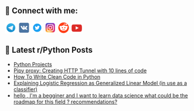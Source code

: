 ## 🔎 Connect with me:
[<img src="https://github.com/bullbesh/bullbesh/blob/main/images/Telegram.png" width="32" height="32" />](https://t.me/bullbesh)
[<img src="https://github.com/bullbesh/bullbesh/blob/main/images/VK.png" width="32" height="32" />](https://vk.com/bullbesh)
[<img src="https://github.com/bullbesh/bullbesh/blob/main/images/Twitter.png" width="32" height="32" />](https://twitter.com/bullbesh1)
[<img src="https://github.com/bullbesh/bullbesh/blob/main/images/Instagram.png" width="32" height="32" />](https://www.instagram.com/bullbesh)
[<img src="https://github.com/bullbesh/bullbesh/blob/main/images/Reddit.png" width="32" height="32" />](https://www.reddit.com/user/bullbesh)
[<img src="https://github.com/bullbesh/bullbesh/blob/main/images/YouTube.png" width="32" height="32" />](https://www.youtube.com/channel/UCtfjRs6uzgq5mfm8S06WTcg)

## 📕 Latest r/Python Posts
<!-- BLOG-POST-LIST:START -->
- [Python Projects](https://www.reddit.com/r/Python/comments/zx4qci/python_projects/)
- [Pipy proxy: Creating HTTP Tunnel with 10 lines of code](https://www.reddit.com/r/Python/comments/zx46mz/pipy_proxy_creating_http_tunnel_with_10_lines_of/)
- [How To Write Clean Code in Python](https://www.reddit.com/r/Python/comments/zx3sl9/how_to_write_clean_code_in_python/)
- [Explaining Logistic Regression as Generalized Linear Model &lpar;in use as a classifier&rpar;](https://www.reddit.com/r/Python/comments/zx3aiv/explaining_logistic_regression_as_generalized/)
- [hello , I&#39;m a begginer and I want to learn data science what could be the roadmap for this field ? recommendations?](https://www.reddit.com/r/Python/comments/zx1rdl/hello_im_a_begginer_and_i_want_to_learn_data/)
<!-- BLOG-POST-LIST:END -->
